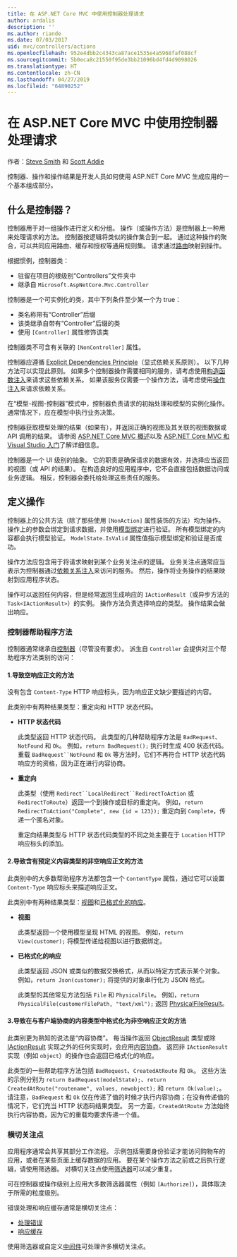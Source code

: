 ```yaml
---
title: 在 ASP.NET Core MVC 中使用控制器处理请求
author: ardalis
description: ''
ms.author: riande
ms.date: 07/03/2017
uid: mvc/controllers/actions
ms.openlocfilehash: 952e4dbb2c4343ca87ace1535e4a5968faf088cf
ms.sourcegitcommit: 5b0eca8c21550f95de3bb21096bd4fd4d9098026
ms.translationtype: HT
ms.contentlocale: zh-CN
ms.lasthandoff: 04/27/2019
ms.locfileid: "64890252"
---
```

# <a name="handle-requests-with-controllers-in-aspnet-core-mvc"></a>在 ASP.NET Core MVC 中使用控制器处理请求

作者：[Steve Smith](https://ardalis.com/) 和 [Scott Addie](https://github.com/scottaddie)

控制器、操作和操作结果是开发人员如何使用 ASP.NET Core MVC 生成应用的一个基本组成部分。

## <a name="what-is-a-controller"></a>什么是控制器？

控制器用于对一组操作进行定义和分组。 操作（或操作方法）是控制器上一种用来处理请求的方法。 控制器按逻辑将类似的操作集合到一起。 通过这种操作的聚合，可以共同应用路由、缓存和授权等通用规则集。 请求通过[路由](xref:mvc/controllers/routing)映射到操作。

根据惯例，控制器类：
* 驻留在项目的根级别“Controllers”文件夹中
* 继承自 `Microsoft.AspNetCore.Mvc.Controller`

控制器是一个可实例化的类，其中下列条件至少某一个为 true：
* 类名称带有“Controller”后缀
* 该类继承自带有“Controller”后缀的类
* 使用 `[Controller]` 属性修饰该类

控制器类不可含有关联的 `[NonController]` 属性。

控制器应遵循 [Explicit Dependencies Principle](/dotnet/standard/modern-web-apps-azure-architecture/architectural-principles#explicit-dependencies)（显式依赖关系原则）。 以下几种方法可以实现此原则。 如果多个控制器操作需要相同的服务，请考虑使用[构造函数注入](xref:mvc/controllers/dependency-injection#constructor-injection)来请求这些依赖关系。 如果该服务仅需要一个操作方法，请考虑使用[操作注入](xref:mvc/controllers/dependency-injection#action-injection-with-fromservices)来请求依赖关系。

在“模型-视图-控制器”模式中，控制器负责请求的初始处理和模型的实例化操作。 通常情况下，应在模型中执行业务决策。

控制器获取模型处理的结果（如果有），并返回正确的视图及其关联的视图数据或 API 调用的结果。 请参阅 [ASP.NET Core MVC 概述](xref:mvc/overview)以及 [ASP.NET Core MVC 和 Visual Studio 入门](xref:tutorials/first-mvc-app/start-mvc)了解详细信息。

控制器是一个 UI 级别的抽象。 它的职责是确保请求的数据有效，并选择应当返回的视图（或 API 的结果）。 在构造良好的应用程序中，它不会直接包括数据访问或业务逻辑。 相反，控制器会委托给处理这些责任的服务。

## <a name="defining-actions"></a>定义操作

控制器上的公共方法（除了那些使用 `[NonAction]` 属性装饰的方法）均为操作。 操作上的参数会绑定到请求数据，并使用[模型绑定](xref:mvc/models/model-binding)进行验证。 所有模型绑定的内容都会执行模型验证。 `ModelState.IsValid` 属性值指示模型绑定和验证是否成功。

操作方法应包含用于将请求映射到某个业务关注点的逻辑。 业务关注点通常应当表示为控制器通过[依赖关系注入](xref:mvc/controllers/dependency-injection)来访问的服务。 然后，操作将业务操作的结果映射到应用程序状态。

操作可以返回任何内容，但是经常返回生成响应的 `IActionResult`（或异步方法的 `Task<IActionResult>`）的实例。 操作方法负责选择响应的类型。 操作结果会做出响应。

### <a name="controller-helper-methods"></a>控制器帮助程序方法

控制器通常继承自[控制器](/dotnet/api/microsoft.aspnetcore.mvc.controller)（尽管没有要求）。 派生自 `Controller` 会提供对三个帮助程序方法类别的访问：

#### <a name="1-methods-resulting-in-an-empty-response-body"></a>1.导致空响应正文的方法

没有包含 `Content-Type` HTTP 响应标头，因为响应正文缺少要描述的内容。

此类别中有两种结果类型：重定向和 HTTP 状态代码。

* **HTTP 状态代码**

    此类型返回 HTTP 状态代码。 此类型的几种帮助程序方法是 `BadRequest`、`NotFound` 和 `Ok`。 例如，`return BadRequest();` 执行时生成 400 状态代码。 重载 `BadRequest``NotFound` 和 `Ok` 等方法时，它们不再符合 HTTP 状态代码响应方的资格，因为正在进行内容协商。

* **重定向**

    此类型（使用 `Redirect``LocalRedirect``RedirectToAction` 或 `RedirectToRoute`）返回一个到操作或目标的重定向。 例如，`return RedirectToAction("Complete", new {id = 123});` 重定向到 `Complete`，传递一个匿名对象。

    重定向结果类型与 HTTP 状态代码类型的不同之处主要在于 `Location` HTTP 响应标头的添加。

#### <a name="2-methods-resulting-in-a-non-empty-response-body-with-a-predefined-content-type"></a>2.导致含有预定义内容类型的非空响应正文的方法

此类别中的大多数帮助程序方法都包含一个 `ContentType` 属性，通过它可以设置 `Content-Type` 响应标头来描述响应正文。

此类别中有两种结果类型：[视图](xref:mvc/views/overview)和[已格式化的响应](xref:web-api/advanced/formatting)。

* **视图**

    此类型返回一个使用模型呈现 HTML 的视图。 例如，`return View(customer);` 将模型传递给视图以进行数据绑定。

* **已格式化的响应**

    此类型返回 JSON 或类似的数据交换格式，从而以特定方式表示某个对象。 例如，`return Json(customer);` 将提供的对象串行化为 JSON 格式。
    
    此类型的其他常见方法包括 `File` 和 `PhysicalFile`。 例如，`return PhysicalFile(customerFilePath, "text/xml");` 返回 [PhysicalFileResult](/dotnet/api/microsoft.aspnetcore.mvc.physicalfileresult)。

#### <a name="3-methods-resulting-in-a-non-empty-response-body-formatted-in-a-content-type-negotiated-with-the-client"></a>3.导致在与客户端协商的内容类型中格式化为非空响应正文的方法

此类别更为熟知的说法是“内容协商”。 每当操作返回 [ObjectResult](/dotnet/api/microsoft.aspnetcore.mvc.objectresult) 类型或除 [IActionResult](/dotnet/api/microsoft.aspnetcore.mvc.iactionresult) 实现之外的任何实现时，会应用[内容协商](xref:web-api/advanced/formatting#content-negotiation)。 返回非 `IActionResult` 实现（例如 `object`）的操作也会返回已格式化的响应。

此类型的一些帮助程序方法包括 `BadRequest`、`CreatedAtRoute` 和 `Ok`。 这些方法的示例分别为 `return BadRequest(modelState);`、`return CreatedAtRoute("routename", values, newobject);` 和 `return Ok(value);`。 请注意，`BadRequest` 和 `Ok` 仅在传递了值的时候才执行内容协商；在没有传递值的情况下，它们充当 HTTP 状态码结果类型。 另一方面，`CreatedAtRoute` 方法始终执行内容协商，因为它的重载均要求传递一个值。

### <a name="cross-cutting-concerns"></a>横切关注点

应用程序通常会共享其部分工作流程。 示例包括需要身份验证才能访问购物车的应用，或者在某些页面上缓存数据的应用。 要在某个操作方法之前或之后执行逻辑，请使用筛选器。 对横切关注点使用[筛选器](xref:mvc/controllers/filters)可以减少重复。

可在控制器或操作级别上应用大多数筛选器属性（例如 `[Authorize]`），具体取决于所需的粒度级别。

错误处理和响应缓存通常是横切关注点：
* [处理错误](xref:mvc/controllers/filters#exception-filters)
* [响应缓存](xref:performance/caching/response)

使用筛选器或自定义[中间件](xref:fundamentals/middleware/index)可处理许多横切关注点。
